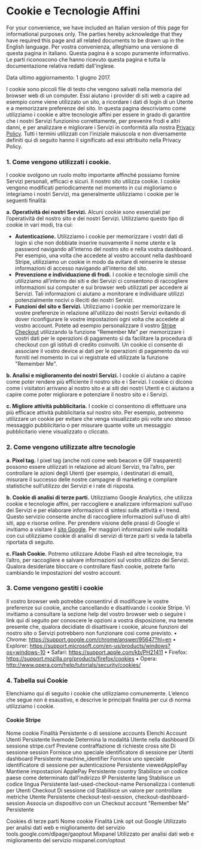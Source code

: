 <intestazione>
<h1>Cookie e Tecnologie Affini</h1>

For your convenience, we have included an Italian version of this page for informational purposes only. The parties hereby acknowledge that they have required this page and all related documents to be drawn up in the English language. Per vostra convenienza, alleghiamo una versione di questa pagina in italiano. Questa pagina è a scopo puramente informativo. Le parti riconoscono che hanno ricevuto questa pagina e tutta la documentazione relativa redatti dall'inglese.

Data ultimo aggiornamento: 1 giugno 2017.

</intestazione>

<sezione>

I cookie sono piccoli file di testo che vengono salvati nella memoria del browser web di un computer. Essi aiutano i provider di siti web a capire ad esempio come viene utilizzato un sito, a ricordare i dati di login di un Utente e a memorizzare preferenze del sito. In questa pagina descriviamo come utilizziamo i cookie e altre tecnologie affini per essere in grado di garantire che i nostri Servizi funzionino correttamente, per prevenire frodi e altri danni, e per analizzare e migliorare i Servizi in conformità alla nostra [Privacy Policy](https://stripe.com/privacy). Tutti i termini utilizzati con l’iniziale maiuscola e non diversamente definiti qui di seguito hanno il significato ad essi attribuito nella Privacy Policy.

### 1. Come vengono utilizzati i cookie. 

I cookie svolgono un ruolo molto importante affinché possiamo fornire Servizi personali, efficaci e sicuri. Il nostro sito utilizza cookie. I cookie vengono modificati periodicamente nel momento in cui miglioriamo o integriamo i nostri Servizi, ma generalmente utilizziamo i cookie per le seguenti finalità:

**a. Operatività dei nostri Servizi.** Alcuni cookie sono essenziali per l’operatività del nostro sito e dei nostri Servizi. Utilizziamo questo tipo di cookie in vari modi, tra cui:

* **Autenticazione.** Utilizziamo i cookie per memorizzare i vostri dati di login sì che non dobbiate inserire nuovamente il nome utente e la password navigando all’interno del nostro sito e nella vostra dashboard. Per esempio, una volta che accedete al vostro account nella dashboard Stripe, utilizziamo un cookie in modo da evitare di reinserire le stesse informazioni di accesso navigando all’interno del sito.  
* **Prevenzione e individuazione di frodi.** I cookie e tecnologie simili che utilizziamo all’interno dei siti e dei Servizi ci consentono di raccogliere informazioni sui computer e sui browser web utilizzati per accedere ai Servizi. Tali informazioni ci aiutano a monitorare e individuare utilizzi potenzialmente nocivi o illeciti dei nostri Servizi. 
* **Funzioni del sito e Servizi.** Utilizziamo i cookie per memorizzare le vostre preferenze in relazione all’utilizzo dei nostri Servizi evitando di dover riconfigurare le vostre impostazioni ogni volta che accedete al vostro account. Potete ad esempio personalizzare il vostro [Stripe Checkout](https://stripe.com/checkout) utilizzando la funzione "Remember Me" per memorizzare i vostri dati per le operazioni di pagamento sì da facilitare la procedura di checkout con gli istituti di credito coinvolti. Un cookie ci consente di associare il vostro device ai dati per le operazioni di pagamento da voi forniti nel momento in cui vi registrate ed utilizzate la funzione "Remember Me".  

**b. Analisi e miglioramento dei nostri Servizi.** I cookie ci aiutano a capire come poter rendere più efficiente il nostro sito e i Servizi. I cookie ci dicono come i visitatori arrivano al nostro sito e ai siti dei nostri Utenti e ci aiutano a capire come poter migliorare e potenziare il nostro sito e i Servizi. 

**c. Migliore attività pubblicitaria.** I cookie ci consentono di effettuare una più efficace attività pubblicitaria sul nostro sito. Per esempio, potremmo utilizzare un cookie per evitare che venga visualizzato più volte uno stesso messaggio pubblicitario o per misurare quante volte un messaggio pubblicitario viene visualizzato o cliccato.

### 2. Come vengono utilizzate altre tecnologie

**a. Pixel tag.**  I pixel tag (anche noti come web beacon e GIF trasparenti) possono essere utilizzati in relazione ad alcuni Servizi, tra l’altro, per controllare le azioni degli Utenti (per esempio, i destinatari di email), misurare il successo delle nostre campagne di marketing e compilare statistiche sull’utilizzo dei Servizi e i rate di risposta. 

**b.  Cookie di analisi di terze parti.** Utilizziamo Google Analytics, che utilizza cookie e tecnologie affini, per raccogliere e analizzare informazioni sull’uso dei Servizi e per elaborare informazioni di sintesi sulle attività e i trend.  Questo servizio consente anche di raccogliere informazioni sull’uso di altri siti, app e risorse online.  Per prendere visione delle prassi di Google vi invitiamo a visitare il [sito Google](https://www.google.com/policies/privacy/partners/). Per maggiori informazioni sulle modalità con cui utilizziamo cookie di analisi di servizi di terze parti si veda la tabella riportata di seguito. 

**c. Flash Cookie.**  Potremo utilizzare Adobe Flash ed altre tecnologie, tra l’altro, per raccogliere e salvare informazioni sul vostro utilizzo dei Servizi.  Qualora desideriate bloccare o controllare flash cookie, potrete farlo cambiando le impostazioni del vostro account.

### 3. Come vengono gestiti i cookie 

Il vostro browser web potrebbe consentirvi di modificare le vostre preferenze sui cookie, anche cancellando e disattivando i cookie Stripe. Vi invitiamo a consultare la sezione help del vostro browser web o seguire i link qui di seguito per conoscere le opzioni a vostra disposizione, ma tenete presente che, qualora decidiate di disattivare i cookie, alcune funzioni del nostro sito o Servizi potrebbero non funzionare così come previsto. 
•	Chrome: https://support.google.com/chrome/answer/95647?hl=en
•	Explorer: https://support.microsoft.com/en-us/products/windows?os=windows-10
•	Safari: https://support.apple.com/kb/PH21411
•	Firefox: https://support.mozilla.org/products/firefox/cookies
•	Opera: http://www.opera.com/help/tutorials/security/cookies/



### 4. Tabella sui Cookie

Elenchiamo qui di seguito i cookie che utilizziamo comunemente. L’elenco che segue non è esaustivo, e descrive le principali finalità per cui di norma utilizziamo i cookie. 

#### Cookie Stripe

Nome cookie
Finalità
Persistente o di sessione
accounts
Elenchi Account Utenti
Persistente
livemode
Determina la modalità Utente nella dashboard
Di sessione 
stripe.csrf
Previene contraffazione di richieste cross site
Di sessione
session
Fornisce uno speciale identificatore di sessione per Utenti dashboard
Persistente
machine_identifier
Fornisce uno speciale identificatore di sessione per autenticazione
Persistente
viewedApplePay
Mantiene impostazioni ApplePay
Persistente
country
Stabilisce un codice paese come determinato dall’indirizzo IP
Persistente
lang
Stabilisce un codice lingua
Persistente
last-used-checkout-name
Personalizza i contenuti per Utenti Checkout
Di sessione
cid
Stabilisce un valore per controllare metriche Utente
Persistente
checkout-test-session, checkout-dashboard-session
Associa un dispositivo con un Checkout account "Remember Me"
Persistente 





Cookies di terze parti
Nome cookie
Finalità
Link opt out 
Google
Utilizzato per analisi dati web e miglioramento del servizio
tools.google.com/dlpage/gaoptout
Mixpanel
Utilizzato per analisi dati web e miglioramento del servizio
mixpanel.com/optout



